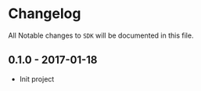 # Changelog

All Notable changes to `SDK` will be documented in this file.

## 0.1.0 - 2017-01-18

* Init project